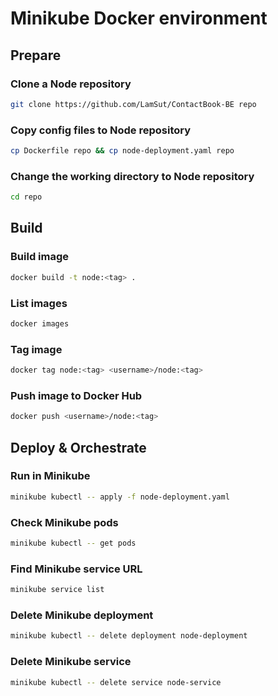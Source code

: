 # Minikube Docker environment

## Prepare
### Clone a Node repository
```bash
git clone https://github.com/LamSut/ContactBook-BE repo
```
### Copy config files to Node repository
```bash
cp Dockerfile repo && cp node-deployment.yaml repo
```
### Change the working directory to Node repository
```bash
cd repo
```

## Build
### Build image
```bash
docker build -t node:<tag> .
```
### List images
```bash
docker images
```
### Tag image
```bash
docker tag node:<tag> <username>/node:<tag>
```
### Push image to Docker Hub
```bash
docker push <username>/node:<tag>
```

## Deploy & Orchestrate
### Run in Minikube
```bash
minikube kubectl -- apply -f node-deployment.yaml
```
### Check Minikube pods
```bash
minikube kubectl -- get pods
```
### Find Minikube service URL
```bash
minikube service list
```
### Delete Minikube deployment
```bash
minikube kubectl -- delete deployment node-deployment
```
### Delete Minikube service
```bash
minikube kubectl -- delete service node-service
```
